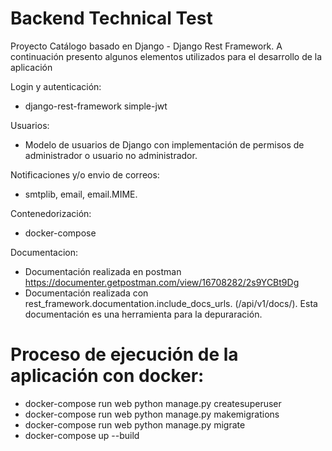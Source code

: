 # Backend Technical Test

Proyecto Catálogo basado en Django - Django Rest Framework.
A continuación presento algunos elementos utilizados para el desarrollo de la aplicación

Login y autenticación: 
* django-rest-framework simple-jwt

Usuarios: 
* Modelo de usuarios de Django con implementación de permisos de administrador o usuario no administrador.

Notificaciones y/o envio de correos:
* smtplib, email, email.MIME.

Contenedorización:
* docker-compose

Documentacion:
* Documentación realizada en postman https://documenter.getpostman.com/view/16708282/2s9YCBt9Dg
* Documentación realizada con rest_framework.documentation.include_docs_urls. (/api/v1/docs/). Esta documentación es una herramienta para la depuraración.

# Proceso de ejecución de la aplicación con docker: 
- docker-compose run web python manage.py createsuperuser
- docker-compose run web python manage.py makemigrations
- docker-compose run web python manage.py migrate
- docker-compose up --build
